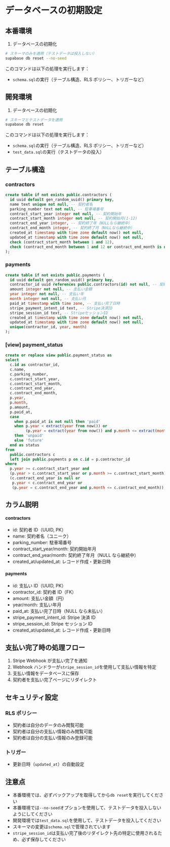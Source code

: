 # データベースの初期設定

## 本番環境

1. データベースの初期化

```bash
# スキーマのみを適用（テストデータは投入しない）
supabase db reset --no-seed
```

このコマンドは以下の処理を実行します：

- `schema.sql`の実行（テーブル構造、RLS ポリシー、トリガーなど）

## 開発環境

1. データベースの初期化

```bash
# スキーマとテストデータを適用
supabase db reset
```

このコマンドは以下の処理を実行します：

- `schema.sql`の実行（テーブル構造、RLS ポリシー、トリガーなど）
- `test_data.sql`の実行（テストデータの投入）

## テーブル構造

### contractors

```sql
create table if not exists public.contractors (
  id uuid default gen_random_uuid() primary key,
  name text unique not null, -- 契約者名
  parking_number text not null, -- 駐車場番号
  contract_start_year integer not null, -- 契約開始年
  contract_start_month integer not null, -- 契約開始月(1-12)
  contract_end_year integer, -- 契約終了年（NULLなら継続中）
  contract_end_month integer, -- 契約終了月（NULLなら継続中）
  created_at timestamp with time zone default now() not null,
  updated_at timestamp with time zone default now() not null,
  check (contract_start_month between 1 and 12),
  check (contract_end_month between 1 and 12 or contract_end_month is null)
);
```

### payments

```sql
create table if not exists public.payments (
  id uuid default gen_random_uuid() primary key,
  contractor_id uuid references public.contractors(id) not null, -- 契約者ID
  amount integer not null, -- 支払い金額
  year integer not null, -- 支払い年
  month integer not null, -- 支払い月
  paid_at timestamp with time zone, -- 支払い完了日時
  stripe_payment_intent_id text, -- Stripe決済ID
  stripe_session_id text, -- StripeセッションID
  created_at timestamp with time zone default now() not null,
  updated_at timestamp with time zone default now() not null,
  unique(contractor_id, year, month)
);
```

### [view] payment_status

```sql
create or replace view public.payment_status as
select
  c.id as contractor_id,
  c.name,
  c.parking_number,
  c.contract_start_year,
  c.contract_start_month,
  c.contract_end_year,
  c.contract_end_month,
  p.year,
  p.month,
  p.amount,
  p.paid_at,
  case
    when p.paid_at is not null then 'paid'
    when p.year < extract(year from now()) or
         (p.year = extract(year from now()) and p.month <= extract(month from now()))
    then 'unpaid'
    else 'future'
  end as status
from
  public.contractors c
  left join public.payments p on c.id = p.contractor_id
where
  p.year >= c.contract_start_year and
  (p.year > c.contract_start_year or p.month >= c.contract_start_month) and
  (c.contract_end_year is null or
   p.year < c.contract_end_year or
   (p.year = c.contract_end_year and p.month <= c.contract_end_month));
```

## カラム説明

#### contractors

- id: 契約者 ID（UUID, PK）
- name: 契約者名（ユニーク）
- parking_number: 駐車場番号
- contract_start_year/month: 契約開始年月
- contract_end_year/month: 契約終了年月（NULL なら継続中）
- created_at/updated_at: レコード作成・更新日時

#### payments

- id: 支払い ID（UUID, PK）
- contractor_id: 契約者 ID（FK）
- amount: 支払い金額（円）
- year/month: 支払い年月
- paid_at: 支払い完了日時（NULL なら未払い）
- stripe_payment_intent_id: Stripe 決済 ID
- stripe_session_id: Stripe セッション ID
- created_at/updated_at: レコード作成・更新日時

## 支払い完了時の処理フロー

1. Stripe Webhook が支払い完了を通知
2. Webhook ハンドラーが`stripe_session_id`を使用して支払い情報を特定
3. 支払い情報をデータベースに保存
4. 契約者を支払い完了ページにリダイレクト

## セキュリティ設定

### RLS ポリシー

- 契約者は自分のデータのみ閲覧可能
- 契約者は自分の支払い情報のみ閲覧可能
- 契約者は自分の支払い情報のみ登録可能

### トリガー

- 更新日時（`updated_at`）の自動設定

## 注意点

- 本番環境では、必ずバックアップを取得してから`db reset`を実行してください
- 本番環境では`--no-seed`オプションを使用して、テストデータを投入しないようにしてください
- 開発環境では`test_data.sql`を使用して、テストデータを投入してください
- スキーマの変更は`schema.sql`で管理されています
- `stripe_session_id`は支払い完了後のリダイレクト先の特定に使用されるため、必ず保存してください

